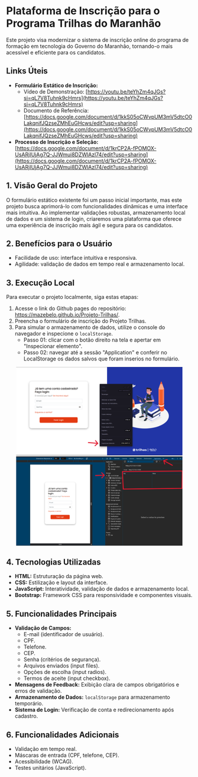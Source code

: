 # Plataforma de Inscrição para o Programa Trilhas do Maranhão

Este projeto visa modernizar o sistema de inscrição online do programa de formação em tecnologia do Governo do Maranhão, tornando-o mais acessível e eficiente para os candidatos.

## Links Úteis

* **Formulário Estático de Inscrição:**
    * Vídeo de Demonstração: [https://youtu.be/teYhZm4qJGs?si=qL7V8Tuhnk9cHmrs](https://youtu.be/teYhZm4qJGs?si=qL7V8Tuhnk9cHmrs)
    * Documento de Referência: [https://docs.google.com/document/d/1kkS05oCWvpUM3mV5dtcO0LakqnifJQzseZMhEuGHcws/edit?usp=sharing](https://docs.google.com/document/d/1kkS05oCWvpUM3mV5dtcO0LakqnifJQzseZMhEuGHcws/edit?usp=sharing)
* **Processo de Inscrição e Seleção:** [https://docs.google.com/document/d/1krCP2A-fPOMOX-UsARjIUjAg7Q-JJWmui8DZWlAzl74/edit?usp=sharing](https://docs.google.com/document/d/1krCP2A-fPOMOX-UsARjIUjAg7Q-JJWmui8DZWlAzl74/edit?usp=sharing)

## 1. Visão Geral do Projeto

O formulário estático existente foi um passo inicial importante, mas este projeto busca aprimorá-lo com funcionalidades dinâmicas e uma interface mais intuitiva. Ao implementar validações robustas, armazenamento local de dados e um sistema de login, criaremos uma plataforma que oferece uma experiência de inscrição mais ágil e segura para os candidatos.

## 2. Benefícios para o Usuário

* Facilidade de uso: interface intuitiva e responsiva.
* Agilidade: validação de dados em tempo real e armazenamento local.

## 3. Execução Local

Para executar o projeto localmente, siga estas etapas:

1.  Acesse o link do Github pages do repositório: https://mazebelo.github.io/Projeto-Trilhas/.
2.  Preencha o formulário de inscrição do Projeto Trilhas.
3.  Para simular o armazenamento de dados, utilize o console do navegador e inspecione o `localStorage`.
    * Passo 01: clicar com o botão direito na tela e apertar em "Inspecionar elemento".
    * Passo 02: navegar até a sessão "Application" e conferir no LocalStorage os dados salvos que foram inserios no formulário.


<p align="center">
  <img src="https://raw.githubusercontent.com/mazebelo/Projeto-Trilhas/main/Screenshots/inspecionar.png" width="450" title="hover text">
  <img src="https://raw.githubusercontent.com/mazebelo/Projeto-Trilhas/main/Screenshots/application.png"  width="450" alt="accessibility text">
</p>




## 4. Tecnologias Utilizadas

* **HTML:** Estruturação da página web.
* **CSS:** Estilização e layout da interface.
* **JavaScript:** Interatividade, validação de dados e armazenamento local.
* **Bootstrap:** Framework CSS para responsividade e componentes visuais.

## 5. Funcionalidades Principais

* **Validação de Campos:**
    * E-mail (identificador de usuário).
    * CPF.
    * Telefone.
    * CEP.
    * Senha (critérios de segurança).
    * Arquivos enviados (input files).
    * Opções de escolha (input radios).
    * Termos de aceite (input checkbox).
* **Mensagens de Feedback:** Exibição clara de campos obrigatórios e erros de validação.
* **Armazenamento de Dados:** `localStorage` para armazenamento temporário.
* **Sistema de Login:** Verificação de conta e redirecionamento após cadastro.

## 6. Funcionalidades Adicionais

* Validação em tempo real.
* Máscaras de entrada (CPF, telefone, CEP).
* Acessibilidade (WCAG).
* Testes unitários (JavaScript).
